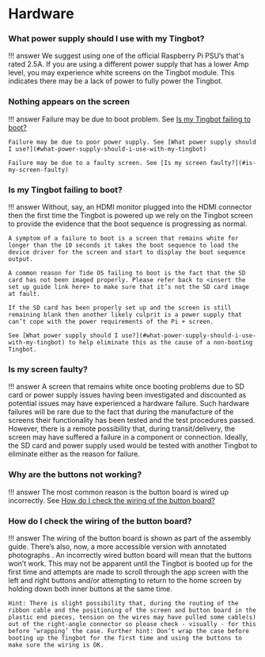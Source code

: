 # Hardware

### What power supply should I use with my Tingbot?

!!! answer
    We suggest using one of the official Raspberry Pi PSU’s that's rated 2.5A. If you are using a different power supply that has a lower Amp level, you may experience white screens on the Tingbot module. This indicates there may be a lack of power to fully power the Tingbot. 

### Nothing appears on the screen

!!! answer
    Failure may be due to boot problem. See [Is my Tingbot failing to boot?](#is-my-tingbot-failing-to-boot)

    Failure may be due to poor power supply. See [What power supply should I use?](#what-power-supply-should-i-use-with-my-tingbot)

    Failure may be due to a faulty screen. See [Is my screen faulty?](#is-my-screen-faulty)

### Is my Tingbot failing to boot?

!!! answer
    Without, say, an HDMI monitor plugged into the HDMI connector then the first time the Tingbot is powered up we rely on the Tingbot screen to provide the evidence that the boot sequence is progressing as normal.

    A symptom of a failure to boot is a screen that remains white for longer than the 10 seconds it takes the boot sequence to load the device driver for the screen and start to display the boot sequence output.

    A common reason for Tide OS failing to boot is the fact that the SD card has not been imaged properly. Please refer back to <insert the set up guide link here> to make sure that it’s not the SD card image at fault.

    If the SD card has been properly set up and the screen is still remaining blank then another likely culprit is a power supply that can’t cope with the power requirements of the Pi + screen.

    See [What power supply should I use?](#what-power-supply-should-i-use-with-my-tingbot) to help eliminate this as the cause of a non-booting Tingbot.

### Is my screen faulty?

!!! answer
    A screen that remains white once booting problems due to SD card or power supply issues having been investigated and discounted as potential issues may have experienced a hardware failure. Such hardware failures will be rare due to the fact that during the manufacture of the screens their functionality has been tested and the test procedures passed. However, there is a remote possibility that, during transit/delivery, the screen may have suffered a failure in a component or connection. Ideally, the SD card and power supply used would be tested with another Tingbot to eliminate either as the reason for failure.


### Why are the buttons not working?

!!! answer
    The most common reason is the button board is wired up incorrectly. See [How do I check the wiring of the button board?](#how-do-i-check-the-wiring-of-the-button-board)

### How do I check the wiring of the button board?

!!! answer
    The wiring of the button board is shown as part of the assembly guide. There’s also, now, a more accessible version with annotated photographs <insert link here>. An incorrectly wired button board will mean that the buttons won’t work. This may not be apparent until the Tingbot is booted up for the first time and attempts are made to scroll through the app screen with the left and right buttons and/or attempting to return to the home screen by holding down both inner buttons at the same time.  
    
    Hint: There is slight possibility that, during the routing of the ribbon cable and the positioning of the screen and button board in the plastic end pieces, tension on the wires may have pulled some cable(s) out of the right-angle connector so please check - visually - for this before ‘wrapping’ the case. Further hint: Don’t wrap the case before booting up the Tingbot for the first time and using the buttons to make sure the wiring is OK.


<style>
    .admonition.answer .admonition-title {
        display: none;
    }
    h3 {
        cursor: pointer;
    }
    h3 + .admonition.answer {
        display: none;
    }
    h3.open + .admonition.answer {
        display: block;
    }
    .faq-disclosure {
        margin-right: 4px;
        min-width: 15px;
    }
</style>

<script>
    $('h3').prepend($('<i class="faq-disclosure fa fa-caret-right" aria-hidden="true"></i>'))

    function updateCaret(el) {
        if ($(el).hasClass('open')) {
            $('.faq-disclosure', el).removeClass('fa-caret-right');
            $('.faq-disclosure', el).addClass('fa-caret-down');
        } else {
            $('.faq-disclosure', el).removeClass('fa-caret-down');
            $('.faq-disclosure', el).addClass('fa-caret-right');
        }
    }

    function openTargettedQuestion() {
        $('.open').removeClass('open').each(updateCaret);

        $(location.hash).addClass('open');
        updateCaret($(location.hash)[0]);
    }

    window.addEventListener("hashchange", openTargettedQuestion, false);

    if (location.hash) {
        openTargettedQuestion();
    }

    $('h3').click(function () {
        location.hash = this.id;
    });
</script>
